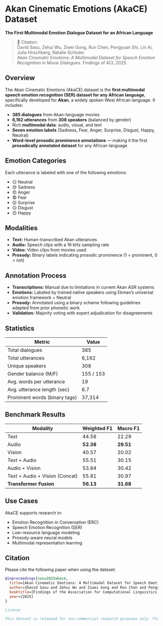 # Akan Cinematic Emotions (AkaCE) Dataset

**The First Multimodal Emotion Dialogue Dataset for an African Language**

> 📝 Citation:  
> David Sasu, Zehui Wu, Ziwei Gong, Run Chen, Pengyuan Shi, Lin Ai, Julia Hirschberg, Natalie Schluter.  
> *Akan Cinematic Emotions: A Multimodal Dataset for Speech Emotion Recognition in Movie Dialogues.* Findings of ACL 2025.

## Overview

The Akan Cinematic Emotions (AkaCE) dataset is the **first multimodal speech emotion recognition (SER) dataset for any African language**, specifically developed for **Akan**, a widely spoken West African language. It includes:
- **385 dialogues** from Akan-language movies
- **6,162 utterances** from **308 speakers** (balanced by gender)
- Rich **multimodal data**: audio, visual, and text
- **Seven emotion labels** (Sadness, Fear, Anger, Surprise, Disgust, Happy, Neutral)
- **Word-level prosodic prominence annotations** — making it the first **prosodically annotated dataset** for any African language



## Emotion Categories

Each utterance is labeled with one of the following emotions:

- 😐 Neutral
- 😢 Sadness
- 😠 Anger
- 😨 Fear
- 😲 Surprise
- 😖 Disgust
- 😊 Happy

## Modalities

- **Text:** Human-transcribed Akan utterances
- **Audio:** Speech clips with a 16 kHz sampling rate
- **Video:** Video clips from movies used
- **Prosody:** Binary labels indicating prosodic prominence (1 = prominent, 0 = not)

## Annotation Process

- **Transcriptions:** Manual due to limitations in current Akan ASR systems
- **Emotions:** Labeled by trained native speakers using Ekman’s universal emotion framework + Neutral
- **Prosody:** Annotated using a binary scheme following guidelines adapted from prior phonetic work
- **Validation:** Majority voting with expert adjudication for disagreements

## Statistics

| Metric                          | Value       |
|------------------------------- |-------------|
| Total dialogues                 | 385         |
| Total utterances                | 6,162       |
| Unique speakers                 | 308         |
| Gender balance (M/F)           | 155 / 153   |
| Avg. words per utterance       | 19          |
| Avg. utterance length (sec)    | 6.7         |
| Prominent words (binary tags)  | 37,314      |

## Benchmark Results

| Modality          | Weighted F1 | Macro F1 |
|------------------|-------------|----------|
| Text              | 44.58       | 22.29    |
| Audio             | **52.38**   | **29.51**|
| Vision            | 40.57       | 20.02    |
| Text + Audio      | 55.51       | 30.15    |
| Audio + Vision    | 53.84       | 30.42    |
| Text + Audio + Vision (Concat) | 55.81 | 30.97 |
| **Transformer Fusion**         | **56.13** | **31.68** |

## Use Cases

AkaCE supports research in:
- Emotion Recognition in Conversation (ERC)
- Speech Emotion Recognition (SER)
- Low-resource language modeling
- Prosody-aware neural models
- Multimodal representation learning

## Citation

Please cite the following paper when using the dataset:

```bibtex
@inproceedings{sasu2025akace,
  title={Akan Cinematic Emotions: A Multimodal Dataset for Speech Emotion Recognition in Movie Dialogues},
  author={David Sasu and Zehui Wu and Ziwei Gong and Run Chen and Pengyuan Shi and Lin Ai and Julia Hirschberg and Natalie Schluter},
  booktitle={Findings of the Association for Computational Linguistics (ACL)},
  year={2025}
}

License

This dataset is released for non-commercial research purposes only. Please refer to the LICENSE.txt for more details.

